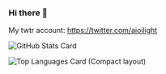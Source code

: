 ### Hi there 👋

My twtr account: https://twitter.com/aioilight

![GitHub Stats Card](https://github-readme-stats.vercel.app/api?username=AioiLight&count_private=true&theme=dark)

![Top Languages Card (Compact layout)](https://github-readme-stats.vercel.app/api/top-langs/?username=AioiLight&layout=compact&count_private=true&theme=dark)
